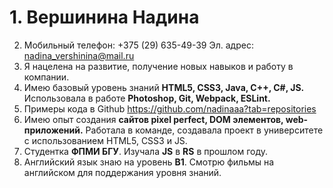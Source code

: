   # 1. Вершинина Надина 
2. Мобильный телефон: +375 (29) 635-49-39 
   Эл. адрес: nadina_vershinina@mail.ru 
3. Я нацелена на развитие, получение новых навыков и работу в компании.
4. Имею базовый уровень знаний **HTML5, CSS3, Java, С++, C#, JS.**
Использовала в работе **Photoshop, Git, Webpack, ESLint.**
5. Примеры кода в Github https://github.com/nadinaaa?tab=repositories
6. Имею опыт создания **сайтов pixel perfect, DOM элементов, web-приложений.** 
Работала в команде, создавала проект в университете с использованием HTML5, CSS3 и JS.
7. Студентка **ФПМИ БГУ**. Изучала **JS** в **RS** в прошлом году.
8. Английский язык знаю на уровень **B1**. Смотрю фильмы на английском для поддержания уровня знаний.
